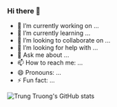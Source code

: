 ### Hi there 👋


- 🔭 I’m currently working on ...
- 🌱 I’m currently learning ...
- 👯 I’m looking to collaborate on ...
- 🤔 I’m looking for help with ...
- 💬 Ask me about ...
- 📫 How to reach me: ...
- 😄 Pronouns: ...
- ⚡ Fun fact: ...

![Trung Truong's GitHub stats](https://github-readme-stats.vercel.app/api?username=trungtruong1&show_icons=true&theme=radical&hide_rank=true)
